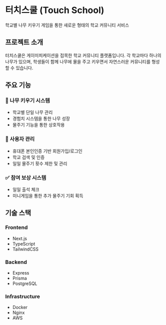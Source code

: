 # 터치스쿨 (Touch School)

학교별 나무 키우기 게임을 통한 새로운 형태의 학교 커뮤니티 서비스

## 프로젝트 소개

터치스쿨은 게이미피케이션을 접목한 학교 커뮤니티 플랫폼입니다. 각 학교마다 하나의 나무가 있으며, 학생들이 함께 나무에 물을 주고 키우면서 자연스러운 커뮤니티를 형성할 수 있습니다.

## 주요 기능

### 🌱 나무 키우기 시스템
- 학교별 단일 나무 관리
- 경험치 시스템을 통한 나무 성장
- 물주기 기능을 통한 상호작용

### 👤 사용자 관리
- 휴대폰 본인인증 기반 회원가입/로그인
- 학교 검색 및 인증
- 일일 물주기 횟수 제한 및 관리

### ✅ 참여 보상 시스템
- 일일 출석 체크
- 미니게임을 통한 추가 물주기 기회 획득

## 기술 스택

### Frontend
- Next.js
- TypeScript
- TailwindCSS

### Backend
- Express
- Prisma
- PostgreSQL

### Infrastructure
- Docker
- Nginx
- AWS

